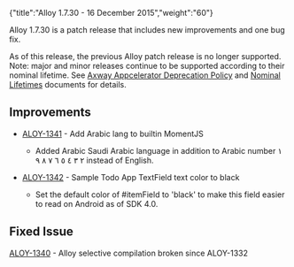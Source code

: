 {"title":"Alloy 1.7.30 - 16 December 2015","weight":"60"} 

Alloy 1.7.30 is a patch release that includes new improvements and one bug fix.

As of this release, the previous Alloy patch release is no longer supported. Note: major and minor releases continue to be supported according to their nominal lifetime. See [Axway Appcelerator Deprecation Policy](/docs/appc/AMPLIFY_Appcelerator_Services_Overview/Axway_Appcelerator_Deprecation_Policy/) and [Nominal Lifetimes](/docs/appc/AMPLIFY_Appcelerator_Services_Overview/Axway_Appcelerator_Product_Lifecycle/#NominalLifetimes) documents for details.

## Improvements

*   [ALOY-1341](https://jira.appcelerator.org/browse/ALOY-1341) - Add Arabic lang to builtin MomentJS
    
    *   Added Arabic Saudi Arabic language in addition to Arabic number ١ ٢ ٣ ٤ ٥ ٦ ٧ ٨ ٩ instead of English.
        
*   [ALOY-1342](https://jira.appcelerator.org/browse/ALOY-1342) - Sample Todo App TextField text color to black
    
    *   Set the default color of #itemField to 'black' to make this field easier to read on Android as of SDK 4.0.
        

## Fixed Issue

[ALOY-1340](https://jira.appcelerator.org/browse/ALOY-1340) - Alloy selective compilation broken since ALOY-1332